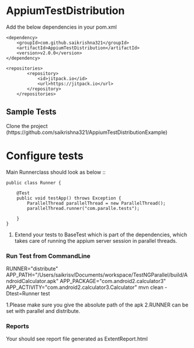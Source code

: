 # AppiumTestDistribution

Add the below dependencies in your pom.xml

```
<dependency>
	<groupId>com.github.saikrishna321</groupId>
	<artifactId>AppiumTestDistribution</artifactId>
	<version>v2.0.0</version>
</dependency>
```

```
<repositories>
		<repository>
			<id>jitpack.io</id>
			<url>https://jitpack.io</url>
		</repository>
	</repositories>
```
<h2>Sample Tests</h2>
 Clone the project (https://github.com/saikrishna321/AppiumTestDistributionExample)
<h1>Configure tests</h1>

Main Runnerclass should look as below :: 

```
public class Runner {
    
	@Test
	public void testApp() throws Exception {
		ParallelThread parallelThread = new ParallelThread();
		parallelThread.runner("com.paralle.tests");

	}
}

```

1. Extend your tests to BaseTest which is part of the dependencies, which takes care of running the appium server session in parallel threads.

    
    
<h3>Run Test from CommandLine</h3>

RUNNER="distribute" APP_PATH="/Users/saikrisv/Documents/workspace/TestNGParallel/build/AndroidCalculator.apk" APP_PACKAGE="com.android2.calculator3" APP_ACTIVITY="com.android2.calculator3.Calculator" mvn clean -Dtest=Runner test

1.Please make sure you give the absolute path of the apk
2.RUNNER can be set with parallel and distribute.
   
<h3>Reports</h3>

Your should see report file generated as ExtentReport.html


